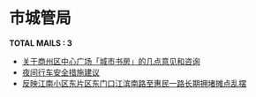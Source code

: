# 市城管局
__TOTAL MAILS : 3__
- [关于商州区中心广场「城市书房」的几点意见和咨询](../../category/letters/6868.md)
- [夜间行车安全措施建议](../../category/letters/6747.md)
- [反映江南小区东片区东门口江滨南路至惠民一路长期拥堵摊点乱摆](../../category/letters/4178.md)